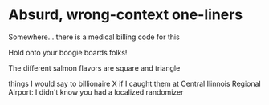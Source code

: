 # Absurd, wrong-context one-liners

Somewhere... there is a medical billing code for this

Hold onto your boogie boards folks!

The different salmon flavors are square and triangle

things I would say to billionaire X if I caught them at Central Ilinnois Regional Airport: I didn't know you had a localized randomizer

